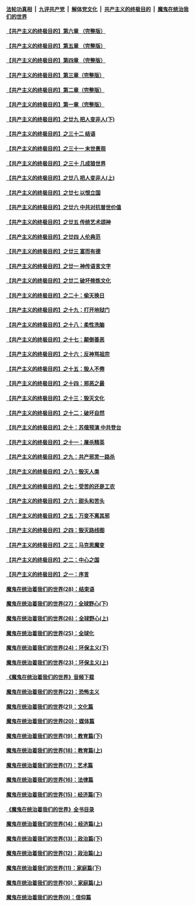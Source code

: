 

####  [法轮功真相](../../../../basic/blob/master/README.md?t=06150602) &nbsp;|&nbsp; [九评共产党](../../../../9ping.md/blob/master/README.md?t=06150602) &nbsp;|&nbsp; [解体党文化](../../../../jtdwh.md/blob/master/README.md?t=06150602)  &nbsp;|&nbsp; [共产主义的终极目的](../../../../gczydzjmd.md/blob/master/README.md?t=06150602) &nbsp;|&nbsp; [魔鬼在统治我们的世界](../../../../mgztzwmdsj.md/blob/master/README.md?t=06150602) 

#### [【共产主义的终极目的】第六章 （完整版）](../pages/nsc422/n11428913.md?t=06150602) 

#### [【共产主义的终极目的】第五章 （完整版）](../pages/nsc422/n11428912.md?t=06150602) 

#### [【共产主义的终极目的】第四章 （完整版）](../pages/nsc422/n11428907.md?t=06150602) 

#### [【共产主义的终极目的】第三章（完整版）](../pages/nsc422/n11428848.md?t=06150602) 

#### [【共产主义的终极目的】第二章（完整版）](../pages/nsc422/n11428831.md?t=06150602) 

#### [【共产主义的终极目的】第一章（完整版）](../pages/nsc422/n11417651.md?t=06150602) 

#### [【共产主义的终极目的】之廿九 把人变非人(下)](../pages/nsc422/n11344140.md?t=06150602) 

#### [【共产主义的终极目的】之三十二 结语](../pages/nsc422/n11360535.md?t=06150602) 

#### [【共产主义的终极目的】之三十一 末世景观](../pages/nsc422/n11351129.md?t=06150602) 

#### [【共产主义的终极目的】之三十 几成狼世界](../pages/nsc422/n11348280.md?t=06150602) 

#### [【共产主义的终极目的】之廿八 把人变非人(上)](../pages/nsc422/n11340492.md?t=06150602) 

#### [【共产主义的终极目的】之廿七 以恨立国](../pages/nsc422/n11336944.md?t=06150602) 

#### [【共产主义的终极目的】之廿六 中共对抗普世价值](../pages/nsc422/n11324785.md?t=06150602) 

#### [【共产主义的终极目的】之廿五 传统艺术颂神](../pages/nsc422/n11296396.md?t=06150602) 

#### [【共产主义的终极目的】之廿四 人伦典范](../pages/nsc422/n11296397.md?t=06150602) 

#### [【共产主义的终极目的】之廿三 富而有德](../pages/nsc422/n11283598.md?t=06150602) 

#### [【共产主义的终极目的】之廿一 神传语言文字](../pages/nsc422/n11263265.md?t=06150602) 

#### [【共产主义的终极目的】之廿二 破坏修炼文化](../pages/nsc422/n11245728.md?t=06150602) 

#### [【共产主义的终极目的】之二十：偷天换日](../pages/nsc422/n11238846.md?t=06150602) 

#### [【共产主义的终极目的】之十九：打开地狱门](../pages/nsc422/n11206376.md?t=06150602) 

#### [【共产主义的终极目的】之十八：柔性洗脑](../pages/nsc422/n11199994.md?t=06150602) 

#### [【共产主义的终极目的】之十七：颠倒善恶](../pages/nsc422/n11179782.md?t=06150602) 

#### [【共产主义的终极目的】之十六：反神骂祖宗](../pages/nsc422/n11166798.md?t=06150602) 

#### [【共产主义的终极目的】之十五：毁人不倦](../pages/nsc422/n11166792.md?t=06150602) 

#### [【共产主义的终极目的】之十四：邪恶之最](../pages/nsc422/n11150249.md?t=06150602) 

#### [【共产主义的终极目的】之十三：毁灭文化](../pages/nsc422/n11135227.md?t=06150602) 

#### [【共产主义的终极目的】之十二：破坏自然](../pages/nsc422/n11135214.md?t=06150602) 

#### [【共产主义的终极目的】之十：苏俄预演 中共登台](../pages/nsc422/n11118424.md?t=06150602) 

#### [【共产主义的终极目的】之十一：屠杀精英](../pages/nsc422/n11118442.md?t=06150602) 

#### [【共产主义的终极目的】之九：共产邪灵一路杀](../pages/nsc422/n11114139.md?t=06150602) 

#### [【共产主义的终极目的】之八：毁灭人类](../pages/nsc422/n11108503.md?t=06150602) 

#### [【共产主义的终极目的】之七：受苦的还是工农](../pages/nsc422/n11101809.md?t=06150602) 

#### [【共产主义的终极目的】之六：甜头和苦头](../pages/nsc422/n11096971.md?t=06150602) 

#### [【共产主义的终极目的】之五：万变不离其邪](../pages/nsc422/n11091285.md?t=06150602) 

#### [【共产主义的终极目的】之四：毁灭路线图](../pages/nsc422/n11086284.md?t=06150602) 

#### [【共产主义的终极目的】之三：马克思魔变](../pages/nsc422/n11061941.md?t=06150602) 

#### [【共产主义的终极目的】之二：中心之国](../pages/nsc422/n11047728.md?t=06150602) 

#### [【共产主义的终极目的】之一：序言](../pages/nsc422/n11086077.md?t=06150602) 

#### [魔鬼在统治着我们的世界(28)：结束语](../pages/nsc422/n10936246.md?t=06150602) 

#### [魔鬼在统治着我们的世界(27)：全球野心(下)](../pages/nsc422/n10928319.md?t=06150602) 

#### [魔鬼在统治着我们的世界(26)：全球野心(上)](../pages/nsc422/n10900318.md?t=06150602) 

#### [魔鬼在统治着我们的世界(25)：全球化](../pages/nsc422/n10788205.md?t=06150602) 

#### [魔鬼在统治着我们的世界(24)：环保主义(下)](../pages/nsc422/n10695307.md?t=06150602) 

#### [魔鬼在统治着我们的世界(23)：环保主义(上)](../pages/nsc422/n10688613.md?t=06150602) 

#### [《魔鬼在统治着我们的世界》音频下载](../pages/nsc422/n10635553.md?t=06150602) 

#### [魔鬼在统治着我们的世界(22)：恐怖主义](../pages/nsc422/n10614727.md?t=06150602) 

#### [魔鬼在统治着我们的世界(21)：文化篇](../pages/nsc422/n10597706.md?t=06150602) 

#### [魔鬼在统治着我们的世界(20)：媒体篇](../pages/nsc422/n10586579.md?t=06150602) 

#### [魔鬼在统治着我们的世界(19)：教育篇(下)](../pages/nsc422/n10564808.md?t=06150602) 

#### [魔鬼在统治着我们的世界(18)：教育篇(上)](../pages/nsc422/n10526970.md?t=06150602) 

#### [魔鬼在统治着我们的世界(17)：艺术篇](../pages/nsc422/n10499093.md?t=06150602) 

#### [魔鬼在统治着我们的世界(16)：法律篇](../pages/nsc422/n10485969.md?t=06150602) 

#### [魔鬼在统治着我们的世界(15)：经济篇(下)](../pages/nsc422/n10469975.md?t=06150602) 

#### [《魔鬼在统治着我们的世界》全书目录](../pages/nsc422/n10464261.md?t=06150602) 

#### [魔鬼在统治着我们的世界(14)：经济篇(上)](../pages/nsc422/n10457370.md?t=06150602) 

#### [魔鬼在统治着我们的世界(13)：政治篇(下)](../pages/nsc422/n10448270.md?t=06150602) 

#### [魔鬼在统治着我们的世界(12)：政治篇(上)](../pages/nsc422/n10444576.md?t=06150602) 

#### [魔鬼在统治着我们的世界(11)：家庭篇(下)](../pages/nsc422/n10440961.md?t=06150602) 

#### [魔鬼在统治着我们的世界(10)：家庭篇(上)](../pages/nsc422/n10435448.md?t=06150602) 

#### [魔鬼在统治着我们的世界(9)：信仰篇](../pages/nsc422/n10432159.md?t=06150602) 

